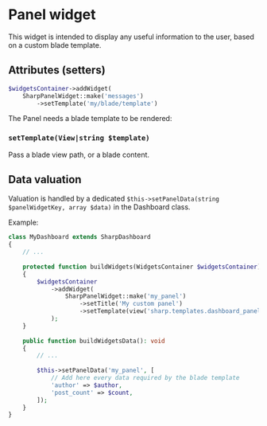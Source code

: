 # Panel widget

This widget is intended to display any useful information to the user, based on a custom blade template.

## Attributes (setters)

```php
$widgetsContainer->addWidget(
    SharpPanelWidget::make('messages')
        ->setTemplate('my/blade/template')
```

The Panel needs a blade template to be rendered:

### `setTemplate(View|string $template)`
Pass a blade view path, or a blade content.

## Data valuation

Valuation is handled by a dedicated `$this->setPanelData(string $panelWidgetKey, array $data)` in the Dashboard class.

Example:

```php
class MyDashboard extends SharpDashboard
{
    // ...
    
    protected function buildWidgets(WidgetsContainer $widgetsContainer): void
    {
        $widgetsContainer
            ->addWidget(
                SharpPanelWidget::make('my_panel')
                    ->setTitle('My custom panel')
                    ->setTemplate(view('sharp.templates.dashboard_panel')) // Must be an existing blade view
            );
    }
    
    public function buildWidgetsData(): void
    {
        // ...
        
        $this->setPanelData('my_panel', [
            // Add here every data required by the blade template
            'author' => $author,
            'post_count' => $count,
        ]);
    }
}
```

